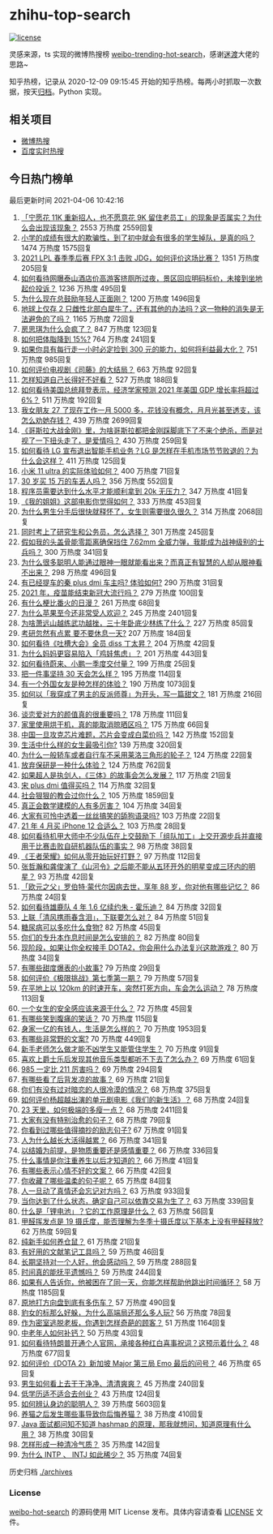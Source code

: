# zhihu-top-search

[![license](https://img.shields.io/github/license/Arrackisarookie/zhihu-top-search)](https://github.com/Arrackisarookie/zhihu-top-search/blob/master/LICENSE)

灵感来源，ts 实现的微博热搜榜 [weibo-trending-hot-search](https://github.com/justjavac/weibo-trending-hot-search)，感谢[迷渡](https://github.com/justjavac)大佬的思路~

知乎热榜，记录从 2020-12-09 09:15:45 开始的知乎热榜。每两小时抓取一次数据，按天[归档](./archives)。Python 实现。

## 相关项目
+ [微博热搜](https://github.com/Arrackisarookie/weibo-hot-search)
+ [百度实时热搜](https://github.com/Arrackisarookie/baidu-hot-search)

## 今日热门榜单

<!-- Rank Begin -->

最后更新时间 2021-04-06 10:42:16

1. [「宁愿花 11K 重新招人，也不愿意花 9K 留住老员工」的现象是否属实？为什么会出现该现象？](https://www.zhihu.com/question/63878469) 2553 万热度 2559回复
1. [小学的成绩有很大的欺骗性，到了初中就会有很多的学生掉队，是真的吗？](https://www.zhihu.com/question/433616847) 1474 万热度 1575回复
1. [2021 LPL 春季季后赛 FPX 3:1 击败 JDG，如何评价这场比赛？](https://www.zhihu.com/question/453032259) 1351 万热度 205回复
1. [如何看待网曝泰山酒店价高游客挤厕所过夜，景区回应明码标价，未接到坐地起价投诉？](https://www.zhihu.com/question/452920549) 1236 万热度 495回复
1. [为什么现在总鼓励年轻人正面刚？](https://www.zhihu.com/question/440608876) 1200 万热度 1496回复
1. [地球上仅存 2 只雌性北部白犀牛了，还有其他的办法吗？这一物种的消失是无法避免的了吗？](https://www.zhihu.com/question/452987608) 1165 万热度 72回复
1. [房思琪为什么会疯了？](https://www.zhihu.com/question/345391080) 847 万热度 123回复
1. [如何把体脂降到 15%?](https://www.zhihu.com/question/361928955) 764 万热度 241回复
1. [如果你具有每行走一小时必定捡到 300 元的能力，如何将利益最大化？](https://www.zhihu.com/question/439876862) 751 万热度 985回复
1. [如何评价电视剧《司藤》的大结局？](https://www.zhihu.com/question/451827745) 663 万热度 92回复
1. [怎样知道自己长得好不好看？](https://www.zhihu.com/question/27471809) 527 万热度 188回复
1. [如何看待美国总统拜登表示，经济学家预测 2021 年美国 GDP 增长率将超过 6%？](https://www.zhihu.com/question/451302635) 511 万热度 192回复
1. [我女朋友 27 了现在工作一月 5000 多，花钱没有概念，月月光甚至透支，该怎么劝她存钱？](https://www.zhihu.com/question/428842571) 439 万热度 2699回复
1. [《哥斯拉大战金刚》里，为啥哥斯拉都把金刚踩脚底下了不来个绝杀，而是对视了一下扭头走了，是爱情吗？](https://www.zhihu.com/question/451605997) 430 万热度 259回复
1. [如何看待 LG 宣布退出智能手机业务？LG 是怎样在手机市场节节败退的？为什么会这样？](https://www.zhihu.com/question/452990678) 411 万热度 125回复
1. [小米 11 ultra 的实际体验如何？](https://www.zhihu.com/question/452077572) 400 万热度 71回复
1. [30 岁买 15 万的车丢人吗？](https://www.zhihu.com/question/448373896) 356 万热度 552回复
1. [程序员需要达到什么水平才能顺利拿到 20k 无压力？](https://www.zhihu.com/question/47597895) 347 万热度 41回复
1. [《我的姐姐》这部电影你觉得如何？](https://www.zhihu.com/question/450067672) 333 万热度 453回复
1. [为什么男生分手后很快就释怀了，女生则需要很久很久？](https://www.zhihu.com/question/432503865) 314 万热度 2068回复
1. [同时考上了研究生和公务员，怎么选择？](https://www.zhihu.com/question/452303549) 301 万热度 245回复
1. [假如我的头盖骨能零距离确保挡住 7.62mm 全威力弹，我能成为战神级别的士兵吗？](https://www.zhihu.com/question/444459120) 300 万热度 341回复
1. [为什么很多聪明人能通过眼神一眼就能看出来？而真正有智慧的人却从眼神看不出来？](https://www.zhihu.com/question/55333539) 298 万热度 496回复
1. [有已经提车的秦 plus dmi 车主吗? 体验如何?](https://www.zhihu.com/question/449778341) 290 万热度 31回复
1. [2021 年，疫苗能结束新冠大流行吗？](https://www.zhihu.com/question/436868073) 279 万热度 100回复
1. [有什么梗比番火的日漫？](https://www.zhihu.com/question/451808133) 261 万热度 68回复
1. [为什么苹果至今还非常受人欢迎？](https://www.zhihu.com/question/408161363) 245 万热度 2401回复
1. [为啥萧远山越练武功越挫，三十年卧底少林练了什么？](https://www.zhihu.com/question/31877611) 227 万热度 85回复
1. [考研忽然有点累 要不要休息一天?](https://www.zhihu.com/question/449949480) 207 万热度 184回复
1. [如何看待《吐槽大会》全员 diss 丁太昇？](https://www.zhihu.com/question/452952378) 204 万热度 42回复
1. [为什么妈妈更容易陷入「鸡娃焦虑」？](https://www.zhihu.com/question/451871565) 201 万热度 443回复
1. [如何看待蔚来、小鹏一季度交付量？](https://www.zhihu.com/question/452399350) 199 万热度 25回复
1. [把一件事坚持 30 天会怎么样？](https://www.zhihu.com/question/445399418) 195 万热度 114回复
1. [有一个外国女友是种怎样的体验？](https://www.zhihu.com/question/27428976) 190 万热度 1073回复
1. [如何以「我穿成了男主的反派师尊」为开头，写一篇甜文？](https://www.zhihu.com/question/433065335) 181 万热度 216回复
1. [谈恋爱对方的颜值真的很重要吗？](https://www.zhihu.com/question/317503761) 178 万热度 111回复
1. [家里使用烘干机，真的能取消晾晒区吗？](https://www.zhihu.com/question/450607143) 175 万热度 66回复
1. [中国一旦攻克芯片难题，芯片会变成白菜价吗？](https://www.zhihu.com/question/450856912) 142 万热度 152回复
1. [生活中什么样的女生最吸引你?](https://www.zhihu.com/question/444452485) 139 万热度 320回复
1. [为什么一般轿车或者自行车不采用莱洛三角形的轮子？](https://www.zhihu.com/question/21804026) 124 万热度 22回复
1. [放弃保研是一种什么体验？](https://www.zhihu.com/question/35691051) 124 万热度 762回复
1. [如果超人是执剑人，《三体》的故事会怎么发展？](https://www.zhihu.com/question/452625242) 117 万热度 21回复
1. [宋 plus dmi 值得买吗？](https://www.zhihu.com/question/447601878) 114 万热度 32回复
1. [社会狠狠的教会过你什么？](https://www.zhihu.com/question/431538148) 105 万热度 1859回复
1. [真正会数学建模的人有多厉害？](https://www.zhihu.com/question/35586846) 104 万热度 34回复
1. [大家有可怜中透着一丝丝搞笑的舔狗语录吗?](https://www.zhihu.com/question/410762692) 103 万热度 22回复
1. [21 年 4 月买 iPhone 12 合适么？](https://www.zhihu.com/question/452330178) 103 万热度 28回复
1. [如何看待机甲大师中不少队伍在上交鼓励下「组队加工」上交开源步兵并直接用于比赛击败自研机器队伍的事实？](https://www.zhihu.com/question/453004784) 98 万热度 38回复
1. [《王者荣耀》如何从零开始玩好打野？](https://www.zhihu.com/question/311865436) 97 万热度 112回复
1. [张哲瀚和龚俊演了《山河令》之后能不能从五环开外的明星变成三环内的明星？](https://www.zhihu.com/question/447753139) 93 万热度 42回复
1. [「欧元之父」罗伯特·蒙代尔因病去世，享年 88 岁，你对他有哪些记忆？](https://www.zhihu.com/question/452973735) 86 万热度 24回复
1. [如何看待雄鹿队 4 年 1.6 亿续约朱 - 霍乐迪？](https://www.zhihu.com/question/452983396) 84 万热度 32回复
1. [上联「清风携雨春含泪」，下联要怎么对？](https://www.zhihu.com/question/452490697) 84 万热度 51回复
1. [糖尿病可以多吃什么食物?](https://www.zhihu.com/question/362031729) 82 万热度 45回复
1. [你们的专升本作息时间是怎么安排的？](https://www.zhihu.com/question/431415815) 82 万热度 80回复
1. [现阶段，如果让你全权接手 DOTA2，你会用什么办法复兴这款游戏？](https://www.zhihu.com/question/452214204) 80 万热度 34回复
1. [有哪些甜度爆表的小故事?](https://www.zhihu.com/question/375026587) 79 万热度 29回复
1. [如何评价《极限挑战》第七季第一期？](https://www.zhihu.com/question/452911663) 79 万热度 57回复
1. [在平地上以 120km 的时速开车，突然打死方向，车会怎么运动？](https://www.zhihu.com/question/446323214) 78 万热度 113回复
1. [一个女生的安全感应该来源于什么？](https://www.zhihu.com/question/24484843) 72 万热度 45回复
1. [有哪些笑到腹痛的笑话？](https://www.zhihu.com/question/299386860) 70 万热度 115回复
1. [身家一亿的有钱人，生活是怎么样的？](https://www.zhihu.com/question/356286926) 70 万热度 1953回复
1. [有哪些非常野的文案?](https://www.zhihu.com/question/440236283) 70 万热度 449回复
1. [新手老师怎么做才能不凶学生又能管住学生？](https://www.zhihu.com/question/429786632) 70 万热度 91回复
1. [喜欢上爵士乐后发现其他音乐类型都听不下去了怎么办？](https://www.zhihu.com/question/46930311) 69 万热度 61回复
1. [985 一定比 211 厉害吗？](https://www.zhihu.com/question/27644678) 69 万热度 294回复
1. [有哪些看了后背发凉的故事？](https://www.zhihu.com/question/433169665) 69 万热度 21回复
1. [你们有没有过对暗恋的人很冷漠的情况？](https://www.zhihu.com/question/450314231) 68 万热度 375回复
1. [如何评价杨超越出演的单元剧电影《我们的新生活》？](https://www.zhihu.com/question/452669759) 68 万热度 24回复
1. [23 天里，如何极端的多瘦一点？](https://www.zhihu.com/question/286276200) 68 万热度 2411回复
1. [大家有没有特别治愈的句子？](https://www.zhihu.com/question/449470748) 68 万热度 79回复
1. [你看到过哪些值得摘抄的励志句子?](https://www.zhihu.com/question/445896625) 67 万热度 91回复
1. [人为什么越长大活得越累？](https://www.zhihu.com/question/446778429) 66 万热度 341回复
1. [以结婚为前提，是物质重要还是感情重要？](https://www.zhihu.com/question/450592072) 66 万热度 336回复
1. [什么事情是你注重养生以后才知道的？](https://www.zhihu.com/question/451372641) 66 万热度 41回复
1. [有哪些表示心情不好的文案？](https://www.zhihu.com/question/448264856) 66 万热度 42回复
1. [你收藏了哪些温柔的句子呢？](https://www.zhihu.com/question/452056417) 65 万热度 84回复
1. [人一旦动了真情还会忘记对方吗？](https://www.zhihu.com/question/442698568) 63 万热度 933回复
1. [当你达到了什么状态，确定自己可以依靠交易为生了？](https://www.zhihu.com/question/37277499) 63 万热度 339回复
1. [什么是「锂电池」？它的工作原理是什么？](https://www.zhihu.com/question/335743712) 63 万热度 56回复
1. [甲醛挥发点是 19 摄氏度，能否理解为冬季十摄氏度以下基本上没有甲醛释放?](https://www.zhihu.com/question/428094860) 62 万热度 59回复
1. [纯新手如何养仓鼠？](https://www.zhihu.com/question/40172747) 61 万热度 21回复
1. [有好用的文献笔记工具吗？](https://www.zhihu.com/question/21151769) 59 万热度 46回复
1. [长期坚持对一个人好，他会感动吗？](https://www.zhihu.com/question/450758733) 59 万热度 288回复
1. [时间真的能抚平遗憾吗？](https://www.zhihu.com/question/451470313) 59 万热度 244回复
1. [如果有人告诉你，他被困在了同一天，你能怎样帮助他跳出时间循环？](https://www.zhihu.com/question/49813569) 58 万热度 1185回复
1. [原地打方向盘到底有多伤车？](https://www.zhihu.com/question/354665595) 57 万热度 490回复
1. [豹女的标那么好躲，为什么高端局还那么多人玩?](https://www.zhihu.com/question/451881236) 56 万热度 78回复
1. [作为密室逃脱老板，你遇到怎样奇葩的顾客？](https://www.zhihu.com/question/311582112) 51 万热度 1164回复
1. [中老年人如何补钙？](https://www.zhihu.com/question/24061487) 50 万热度 43回复
1. [如何看待特朗普开通个人官网，承接各种红白喜事祝词？这预示着什么？](https://www.zhihu.com/question/452171246) 48 万热度 677回复
1. [如何评价《DOTA 2》新加坡 Major 第三局 Emo 最后的问号？](https://www.zhihu.com/question/452961546) 46 万热度 65回复
1. [男生如何看上去干干净净、清清爽爽？](https://www.zhihu.com/question/60449658) 45 万热度 240回复
1. [低学历适不适合去创业？](https://www.zhihu.com/question/452538304) 43 万热度 124回复
1. [如何辨认身边的聪明人？](https://www.zhihu.com/question/28484672) 39 万热度 5603回复
1. [养猫之后发生哪些事导致你后悔养猫？](https://www.zhihu.com/question/299176886) 38 万热度 410回复
1. [Java 面试都问知不知道 hashmap 的原理，那我就想问，知道原理有什么用？](https://www.zhihu.com/question/67876615) 38 万热度 30回复
1. [怎样形成一种清冷气质？](https://www.zhihu.com/question/446855234) 35 万热度 142回复
1. [为什么 INTP 、 INTJ 如此稀少？](https://www.zhihu.com/question/357147669) 35 万热度 74回复
<!-- Rank End -->

历史归档 [./archives](./archives)

### License

[weibo-hot-search](https://github.com/Arrackisarookie/zhihu-top-search) 的源码使用 MIT License 发布。具体内容请查看 [LICENSE](./LICENSE) 文件。
